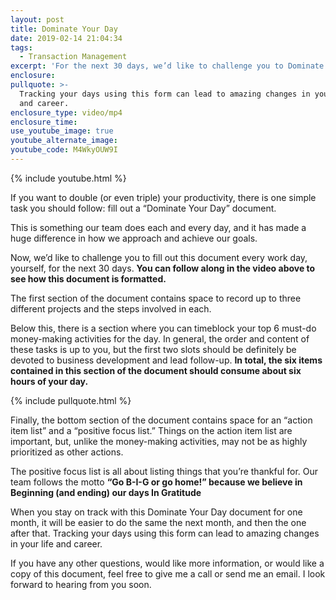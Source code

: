 ```yaml
---
layout: post
title: Dominate Your Day
date: 2019-02-14 21:04:34
tags:
  - Transaction Management
excerpt: 'For the next 30 days, we’d like to challenge you to Dominate Your Day.'
enclosure:
pullquote: >-
  Tracking your days using this form can lead to amazing changes in your life
  and career.
enclosure_type: video/mp4
enclosure_time:
use_youtube_image: true
youtube_alternate_image:
youtube_code: M4WkyOUW9I
---
```


{% include youtube.html %}

If you want to double (or even triple) your productivity, there is one simple task you should follow: fill out a “Dominate Your Day” document.

This is something our team does each and every day, and it has made a huge difference in how we approach and achieve our goals.

Now, we’d like to challenge you to fill out this document every work day, yourself, for the next 30 days. **You can follow along in the video above to see how this document is formatted.**

The first section of the document contains space to record up to three different projects and the steps involved in each.

Below this, there is a section where you can timeblock your top 6 must-do money-making activities for the day. In general, the order and content of these tasks is up to you, but the first two slots should be definitely be devoted to business development and lead follow-up. **In total, the six items contained in this section of the document should consume about six hours of your day.**

{% include pullquote.html %}

Finally, the bottom section of the document contains space for an “action item list” and a “positive focus list.” Things on the action item list are important, but, unlike the money-making activities, may not be as highly prioritized as other actions.

The positive focus list is all about listing things that you’re thankful for. Our team follows the motto **“Go B-I-G or go home!” because we believe in Beginning (and ending) our days In Gratitude**

When you stay on track with this Dominate Your Day document for one month, it will be easier to do the same the next month, and then the one after that. Tracking your days using this form can lead to amazing changes in your life and career.

If you have any other questions, would like more information, or would like a copy of this document, feel free to give me a call or send me an email. I look forward to hearing from you soon.

&nbsp;